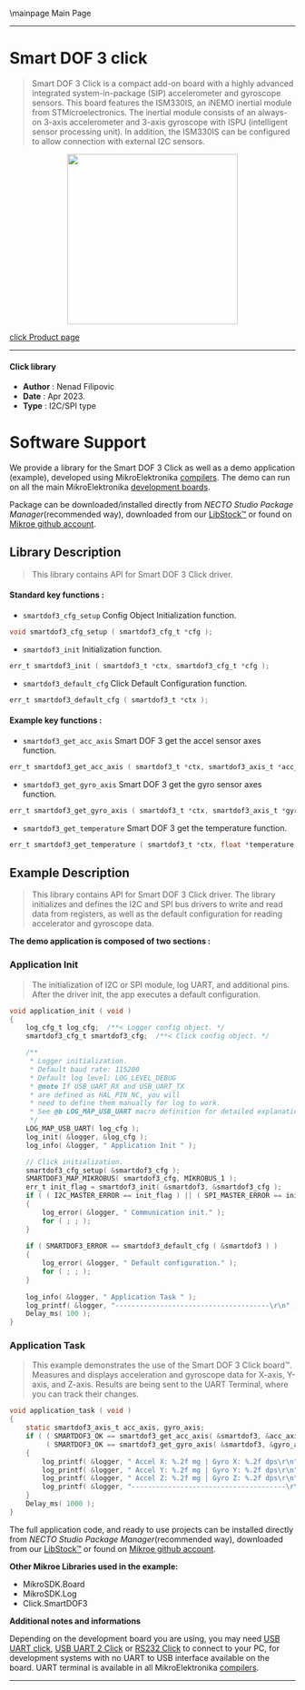 \mainpage Main Page

---
# Smart DOF 3 click

> Smart DOF 3 Click is a compact add-on board with a highly advanced integrated system-in-package (SIP) accelerometer
> and gyroscope sensors. This board features the ISM330IS, an iNEMO inertial module from STMicroelectronics. 
> The inertial module consists of an always-on 3-axis accelerometer 
> and 3-axis gyroscope with ISPU (intelligent sensor processing unit). 
> In addition, the ISM330IS can be configured to allow connection with external I2C sensors.

<p align="center">
  <img src="https://download.mikroe.com/images/click_for_ide/smartdof3_click.png" height=300px>
</p>

[click Product page](https://www.mikroe.com/smart-dof-3-click)

---


#### Click library

- **Author**        : Nenad Filipovic
- **Date**          : Apr 2023.
- **Type**          : I2C/SPI type


# Software Support

We provide a library for the Smart DOF 3 Click
as well as a demo application (example), developed using MikroElektronika
[compilers](https://www.mikroe.com/necto-studio).
The demo can run on all the main MikroElektronika [development boards](https://www.mikroe.com/development-boards).

Package can be downloaded/installed directly from *NECTO Studio Package Manager*(recommended way), downloaded from our [LibStock&trade;](https://libstock.mikroe.com) or found on [Mikroe github account](https://github.com/MikroElektronika/mikrosdk_click_v2/tree/master/clicks).

## Library Description

> This library contains API for Smart DOF 3 Click driver.

#### Standard key functions :

- `smartdof3_cfg_setup` Config Object Initialization function.
```c
void smartdof3_cfg_setup ( smartdof3_cfg_t *cfg );
```

- `smartdof3_init` Initialization function.
```c
err_t smartdof3_init ( smartdof3_t *ctx, smartdof3_cfg_t *cfg );
```

- `smartdof3_default_cfg` Click Default Configuration function.
```c
err_t smartdof3_default_cfg ( smartdof3_t *ctx );
```

#### Example key functions :

- `smartdof3_get_acc_axis` Smart DOF 3 get the accel sensor axes function.
```c
err_t smartdof3_get_acc_axis ( smartdof3_t *ctx, smartdof3_axis_t *acc_axis );
```

- `smartdof3_get_gyro_axis` Smart DOF 3 get the gyro sensor axes function.
```c
err_t smartdof3_get_gyro_axis ( smartdof3_t *ctx, smartdof3_axis_t *gyro_axis );
```

- `smartdof3_get_temperature` Smart DOF 3 get the temperature function.
```c
err_t smartdof3_get_temperature ( smartdof3_t *ctx, float *temperature );
```

## Example Description

> This library contains API for Smart DOF 3 Click driver.
> The library initializes and defines the I2C and SPI bus drivers to 
> write and read data from registers, as well as the default 
> configuration for reading accelerator and gyroscope data.

**The demo application is composed of two sections :**

### Application Init

> The initialization of I2C or SPI module, log UART, and additional pins.
> After the driver init, the app executes a default configuration.

```c
void application_init ( void )
{
    log_cfg_t log_cfg;  /**< Logger config object. */
    smartdof3_cfg_t smartdof3_cfg;  /**< Click config object. */

    /** 
     * Logger initialization.
     * Default baud rate: 115200
     * Default log level: LOG_LEVEL_DEBUG
     * @note If USB_UART_RX and USB_UART_TX 
     * are defined as HAL_PIN_NC, you will 
     * need to define them manually for log to work. 
     * See @b LOG_MAP_USB_UART macro definition for detailed explanation.
     */
    LOG_MAP_USB_UART( log_cfg );
    log_init( &logger, &log_cfg );
    log_info( &logger, " Application Init " );

    // Click initialization.
    smartdof3_cfg_setup( &smartdof3_cfg );
    SMARTDOF3_MAP_MIKROBUS( smartdof3_cfg, MIKROBUS_1 );
    err_t init_flag = smartdof3_init( &smartdof3, &smartdof3_cfg );
    if ( ( I2C_MASTER_ERROR == init_flag ) || ( SPI_MASTER_ERROR == init_flag ) )
    {
        log_error( &logger, " Communication init." );
        for ( ; ; );
    }
    
    if ( SMARTDOF3_ERROR == smartdof3_default_cfg ( &smartdof3 ) )
    {
        log_error( &logger, " Default configuration." );
        for ( ; ; );
    }
    
    log_info( &logger, " Application Task " );
    log_printf( &logger, "--------------------------------------\r\n" );
    Delay_ms( 100 );
}
```

### Application Task

> This example demonstrates the use of the Smart DOF 3 Click board™.
> Measures and displays acceleration and gyroscope data for X-axis, Y-axis, and Z-axis.
> Results are being sent to the UART Terminal, where you can track their changes.

```c
void application_task ( void )
{
    static smartdof3_axis_t acc_axis, gyro_axis;
    if ( ( SMARTDOF3_OK == smartdof3_get_acc_axis( &smartdof3, &acc_axis ) ) &&
         ( SMARTDOF3_OK == smartdof3_get_gyro_axis( &smartdof3, &gyro_axis ) ) )
    {
        log_printf( &logger, " Accel X: %.2f mg | Gyro X: %.2f dps\r\n", acc_axis.x, gyro_axis.x );
        log_printf( &logger, " Accel Y: %.2f mg | Gyro Y: %.2f dps\r\n", acc_axis.y, gyro_axis.y );
        log_printf( &logger, " Accel Z: %.2f mg | Gyro Z: %.2f dps\r\n", acc_axis.z, gyro_axis.z );
        log_printf( &logger, "--------------------------------------\r\n" );
    }
    Delay_ms( 1000 );
}
```

The full application code, and ready to use projects can be installed directly from *NECTO Studio Package Manager*(recommended way), downloaded from our [LibStock&trade;](https://libstock.mikroe.com) or found on [Mikroe github account](https://github.com/MikroElektronika/mikrosdk_click_v2/tree/master/clicks).

**Other Mikroe Libraries used in the example:**

- MikroSDK.Board
- MikroSDK.Log
- Click.SmartDOF3

**Additional notes and informations**

Depending on the development board you are using, you may need
[USB UART click](https://www.mikroe.com/usb-uart-click),
[USB UART 2 Click](https://www.mikroe.com/usb-uart-2-click) or
[RS232 Click](https://www.mikroe.com/rs232-click) to connect to your PC, for
development systems with no UART to USB interface available on the board. UART
terminal is available in all MikroElektronika
[compilers](https://shop.mikroe.com/compilers).

---
